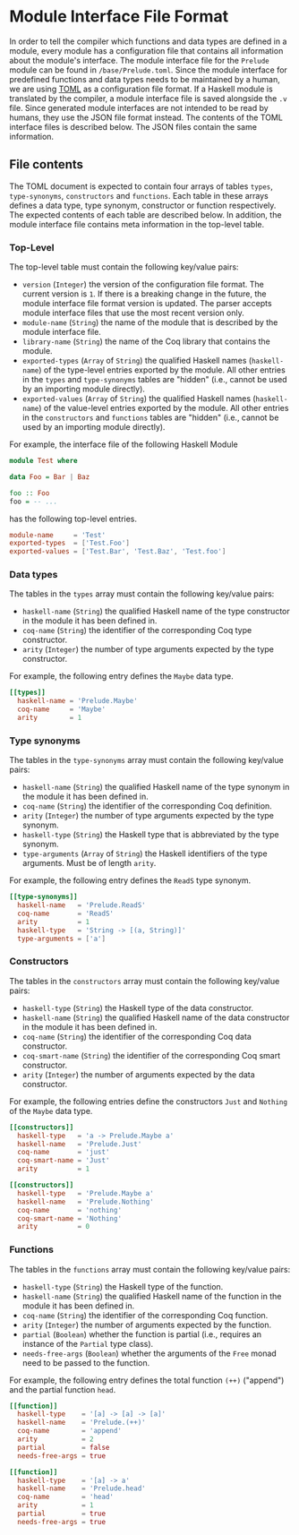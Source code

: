 # Module Interface File Format

In order to tell the compiler which functions and data types are defined in a module, every module has a configuration file that contains all information about the module's interface.
The module interface file for the `Prelude` module can be found in `/base/Prelude.toml`.
Since the module interface for predefined functions and data types needs to be maintained by a human, we are using [TOML](https://github.com/toml-lang/toml) as a configuration file format.
If a Haskell module is translated by the compiler, a module interface file is saved alongside the `.v` file.
Since generated module interfaces are not intended to be read by humans, they use the JSON file format instead.
The contents of the TOML interface files is described below.
The JSON files contain the same information.

## File contents

The TOML document is expected to contain four arrays of tables `types`, `type-synonyms`, `constructors` and `functions`.
Each table in these arrays defines a data type, type synonym, constructor or function respectively.
The expected contents of each table are described below.
In addition, the module interface file contains meta information in the top-level table.

### Top-Level

The top-level table must contain the following key/value pairs:

 - `version` (`Integer`) the version of the configuration file format.
   The current version is `1`. If there is a breaking change in the future, the module interface file format version is updated.
   The parser accepts module interface files that use the most recent version only.
 - `module-name` (`String`) the name of the module that is described by the module interface file.
 - `library-name` (`String`) the name of the Coq library that contains the module.
 - `exported-types` (`Array` of `String`) the qualified Haskell names (`haskell-name`) of the type-level entries exported by the module.
    All other entries in the `types` and `type-synonyms` tables are "hidden" (i.e., cannot be used by an importing module directly).
 - `exported-values` (`Array` of `String`) the qualified Haskell names (`haskell-name`) of the value-level entries exported by the module.
    All other entries in the `constructors` and `functions` tables are "hidden" (i.e., cannot be used by an importing module directly).

For example, the interface file of the following Haskell Module

```haskell
module Test where

data Foo = Bar | Baz

foo :: Foo
foo = -- ...
```

has the following top-level entries.

```toml
module-name     = 'Test'
exported-types  = ['Test.Foo']
exported-values = ['Test.Bar', 'Test.Baz', 'Test.foo']
```

### Data types

The tables in the `types` array must contain the following key/value pairs:

 - `haskell-name` (`String`) the qualified Haskell name of the type constructor in the module it has been defined in.
 - `coq-name` (`String`) the identifier of the corresponding Coq type constructor.
 - `arity` (`Integer`) the number of type arguments expected by the type constructor.

For example, the following entry defines the `Maybe` data type.

```toml
[[types]]
  haskell-name = 'Prelude.Maybe'
  coq-name     = 'Maybe'
  arity        = 1
```

### Type synonyms

The tables in the `type-synonyms` array must contain the following key/value pairs:

 - `haskell-name` (`String`) the qualified Haskell name of the type synonym in the module it has been defined in.
 - `coq-name` (`String`) the identifier of the corresponding Coq definition.
 - `arity` (`Integer`) the number of type arguments expected by the type synonym.
 - `haskell-type` (`String`) the Haskell type that is abbreviated by the type synonym.
 - `type-arguments` (`Array` of `String`) the Haskell identifiers of the type arguments.
    Must be of length `arity`.

For example, the following entry defines the `ReadS` type synonym.

```toml
[[type-synonyms]]
  haskell-name   = 'Prelude.ReadS'
  coq-name       = 'ReadS'
  arity          = 1
  haskell-type   = 'String -> [(a, String)]'
  type-arguments = ['a']
```

### Constructors

The tables in the `constructors` array must contain the following key/value pairs:

 - `haskell-type` (`String`) the Haskell type of the data constructor.
 - `haskell-name` (`String`) the qualified Haskell name of the data constructor in the module it has been defined in.
 - `coq-name` (`String`) the identifier of the corresponding Coq data constructor.
 - `coq-smart-name` (`String`) the identifier of the corresponding Coq smart constructor.
 - `arity` (`Integer`) the number of arguments expected by the data constructor.

For example, the following entries define the constructors `Just` and `Nothing` of the `Maybe` data type.

```toml
[[constructors]]
  haskell-type   = 'a -> Prelude.Maybe a'
  haskell-name   = 'Prelude.Just'
  coq-name       = 'just'
  coq-smart-name = 'Just'
  arity          = 1

[[constructors]]
  haskell-type   = 'Prelude.Maybe a'
  haskell-name   = 'Prelude.Nothing'
  coq-name       = 'nothing'
  coq-smart-name = 'Nothing'
  arity          = 0
```

### Functions

The tables in the `functions` array must contain the following key/value pairs:

 - `haskell-type` (`String`) the Haskell type of the function.
 - `haskell-name` (`String`) the qualified Haskell name of the function in the module it has been defined in.
 - `coq-name` (`String`) the identifier of the corresponding Coq function.
 - `arity` (`Integer`) the number of arguments expected by the function.
 - `partial` (`Boolean`) whether the function is partial (i.e., requires an instance of the `Partial` type class).
 - `needs-free-args` (`Boolean`) whether the arguments of the `Free` monad need to be passed to the function.

For example, the following entry defines the total function `(++)` ("append") and the partial function `head`.

```toml
[[function]]
  haskell-type    = '[a] -> [a] -> [a]'
  haskell-name    = 'Prelude.(++)'
  coq-name        = 'append'
  arity           = 2
  partial         = false
  needs-free-args = true

[[function]]
  haskell-type    = '[a] -> a'
  haskell-name    = 'Prelude.head'
  coq-name        = 'head'
  arity           = 1
  partial         = true
  needs-free-args = true
```
